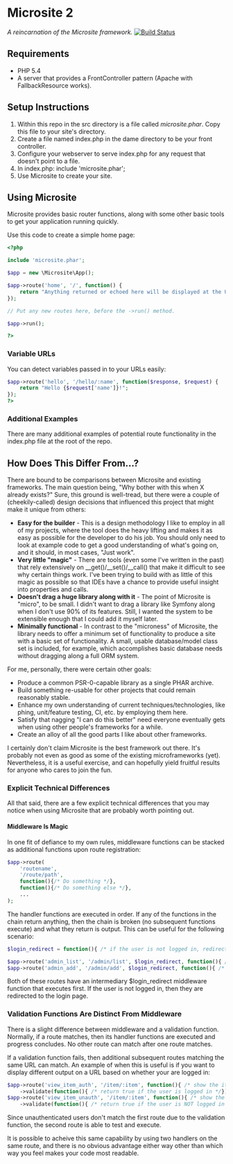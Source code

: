 # Microsite 2
*A reincarnation of the Microsite framework.*
[![Build Status](https://secure.travis-ci.org/ringmaster/microsite2.png?branch=master)](https://travis-ci.org/ringmaster/microsite2)

## Requirements

* PHP 5.4
* A server that provides a FrontController pattern (Apache with FallbackResource works).


## Setup Instructions

1. Within this repo in the src directory is a file called *microsite.phar*.  Copy this file to your site's directory.
2. Create a file named index.php in the dame directory to be your front controller.
3. Configure your webserver to serve index.php for any request that doesn't point to a file.
4. In index.php: include 'microsite.phar';
5. Use Microsite to create your site.

## Using Microsite 

Microsite provides basic router functions, along with some other basic tools to get your application running quickly.

Use this code to create a simple home page:
```php
<?php

include 'microsite.phar';

$app = new \Microsite\App();

$app->route('home', '/', function() {
	return "Anything returned or echoed here will be displayed at the URL /";
});

// Put any new routes here, before the ->run() method.

$app->run();

?>
```

### Variable URLs

You can detect variables passed in to your URLs easily:

```php
$app->route('hello', '/hello/:name', function($response, $request) {
	return "Hello {$request['name']}!";
});
?>
```

### Additional Examples

There are many additional examples of potential route functionality in the index.php file at the root of the repo.

## How Does This Differ From...?

There are bound to be comparisons between Microsite and existing frameworks.  The main question being, "Why bother with this when X already exists?"  Sure, this ground is well-tread, but there were a couple of (cheekily-called) design decisions that influenced this project that might make it unique from others:

* **Easy for the builder** - This is a design methodology I like to employ in all of my projects, where the tool does the heavy lifting and makes it as easy as possible for the developer to do his job.  You should only need to look at example code to get a good understanding of what's going on, and it should, in most cases, "Just work".
* **Very little "magic"** - There are tools (even some I've written in the past) that rely extensively on __get()/__set()/__call() that make it difficult to see why certain things work.  I've been trying to build with as little of this magic as possible so that IDEs have a chance to provide useful insight into properties and calls.
* **Doesn't drag a huge library along with it** - The point of Microsite is "micro", to be small.  I didn't want to drag a library like Symfony along when I don't use 90% of its features.  Still, I wanted the system to be extensible enough that I could add it myself later.
* **Minimally functional** - In contrast to the "microness" of Microsite, the library needs to offer a minimum set of functionality to produce a site with a basic set of functionality.  A small, usable database/model class set is included, for example, which accomplishes basic database needs without dragging along a full ORM system.

For me, personally, there were certain other goals:

* Produce a common PSR-0-capable library as a single PHAR archive.
* Build something re-usable for other projects that could remain reasonably stable.
* Enhance my own understanding of current techniques/technologies, like phing, unit/feature testing, CI, etc. by employing them here.
* Satisfy that nagging "I can do this better" need everyone eventually gets when using other people's frameworks for a while.
* Create an alloy of all the good parts I like about other frameworks.

I certainly don't claim Microsite is the best framework out there.  It's probably not even as good as some of the existing microframeworks (yet).  Nevertheless, it is a useful exercise, and can hopefully yield fruitful results for anyone who cares to join the fun.

### Explicit Technical Differences

All that said, there are a few explicit technical differences that you may notice when using Microsite that are probably worth pointing out.

#### Middleware Is Magic

In one fit of defiance to my own rules, middleware functions can be stacked as additional functions upon route registration:

```php
$app->route(
	'routename', 
	'/route/path', 
	function(){/* Do something */},
	function(){/* Do something else */},
	...
);
```

The handler functions are executed in order.  If any of the functions in the chain return anything, then the chain is broken (no subsequent functions execute) and what they return is output.  This can be useful for the following scenario:

```php
$login_redirect = function(){ /* if the user is not logged in, redirect them to the login page */}

$app->route('admin_list', '/admin/list', $login_redirect, function(){ /* show list */ });
$app->route('admin_add', '/admin/add', $login_redirect, function(){ /* add something */ });
```

Both of these routes have an intermediary $login_redirect middleware function that executes first.  If the user is not logged in, then they are redirected to the login page.

### Validation Functions Are Distinct From Middleware

There is a slight difference between middleware and a validation function.  Normally, if a route matches, then its handler functions are executed and progress concludes.  No other route can match after one route matches.

If a validation function fails, then additional subsequent routes matching the same URL can match.  An example of when this is useful is if you want to display different output on a URL based on whether your are logged in:

```php
$app->route('view_item_auth', '/item/:item', function(){ /* show the item with editing fields */})
	->validate(function(){ /* return true if the user is logged in */});
$app->route('view_item_unauth', '/item/:item', function(){ /* show the item WITHOUT editing fields */})
	->validate(function(){ /* return true if the user is NOT logged in */});
```

Since unauthenticated users don't match the first route due to the validation function, the second route is able to test and execute.  

It is possible to acheive this same capability by using two handlers on the same route, and there is no obvious advantage either way other than which way you feel makes your code most readable.
